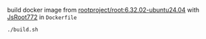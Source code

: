 build docker image from [rootproject/root:6.32.02-ubuntu24.04](Dockerfile#L1) with [JsRoot772](scripts/dl_jsroot.sh) in `Dockerfile`
```
./build.sh
```
